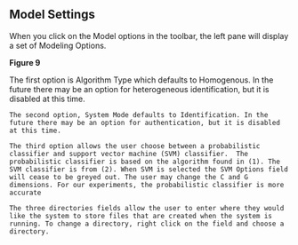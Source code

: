 ## Model Settings 

When you click on the Model options in the toolbar, the left pane will display a set of Modeling Options.![]() 

**Figure 9**

The first option is Algorithm Type which defaults to Homogenous. In the future there may be an option for heterogeneous identification, but it is disabled at this time. 

	The second option, System Mode defaults to Identification. In the future there may be an option for authentication, but it is disabled at this time.

	The third option allows the user choose between a probabilistic classifier and support vector machine (SVM) classifier.  The probabilistic classifier is based on the algorithm found in (1). The SVM classifier is from (2). When SVM is selected the SVM Options field will cease to be greyed out. The user may change the C and G dimensions. For our experiments, the probabilistic classifier is more accurate

	The three directories fields allow the user to enter where they would like the system to store files that are created when the system is running. To change a directory, right click on the field and choose a directory. 

